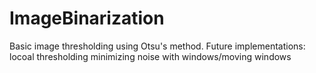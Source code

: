 # ImageBinarization
Basic image thresholding using Otsu's method.
Future implementations:
  locoal thresholding
  minimizing noise with windows/moving windows 
